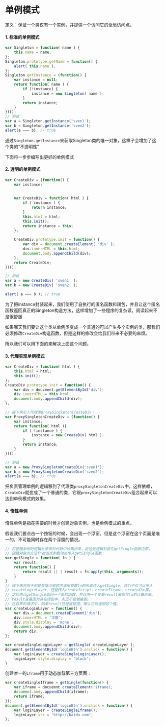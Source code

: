 # 单例模式

定义：保证一个类仅有一个实例，并提供一个访问它的全局访问点。

#### 1. 标准的单例模式

```js
var Singleton = function( name ) {
    this.name = name;
};
Singleton.prototype.getName = function() {
    alert( this.name );
};
Singleton.getInstance = (function() {
    var instance = null;
    return function( name ) {
        if (!instance) {
            instance = new Singleton( name );
        }
        return instance;
    }
})();
// 测试
var a = Singleton.getInstance('sven1');
var b = Singleton.getInstance('sven2');
alert(a === b); // true

```

通过`Singleton.getInstance`来获取Singleton类的唯一对象，这样子会增加了这个类的“不透明性”

下面将一步步编写出更好的单例模式

#### 2. 透明的单例模式

```js
var CreateDiv = (function() {
    var instance;
    
    
    var CreateDiv = function( html ) {
        if ( instance ) {
            return instance;
        }
        this.html = html;
        this.init();
        return instance = this;
    };
    
    CreateDiv.prototype.init = function() {
		var div = document.createElement( 'div' );
        div.innerHTML = this.html;
        document.body.appendChild(div);
    };
    return CreateDiv;
})();

// 测试
var a = new CreateDiv( 'sven1' );
var b = new CreateDiv( 'sven2' );

alert( a === b ); // true
```

为了把instance封装起来，我们使用了自执行的匿名函数和闭包，并且让这个匿名函数返回真正的Singleton构造方法，这样增加了一些程序的复杂读，阅读起来不是很舒服

如果哪天我们要让这个类从单例类变成一个普通的可以产生多个实例的类，那我们必须修改`CreateDiv`构造函数，但是这样的修改会给我们带来不必要的麻烦。

所以我们可以用下面的来解决上面这个问题。

#### 3. 代理实现单例模式

```js
var CreateDiv = function( html ) {
    this.html = html;
    this.init();
};
CreateDiv.prototype.init = function() {
    var div = doucment.getElementById('div');
    div.innerHTML = this.html;
    document.body.appendChild(div);
};

// 接下来引入代理类proxySingletonCreateDiv：
var ProxySingletonCreateDiv = (function() {
    var instance;
    return function( html ){
        if ( !instance ) {
            instance = new CreateDiv( html );
        }
        return instance;
    }
})();

// 测试
var a = new ProxySingletonCreateDiv('sven1');
var b = new ProxySingletonCreateDiv('sven2');
alert(a === b); // true
```

把负责管理单例的逻辑移到了代理类`proxySingletonCreateDiv`中。这样依赖，`CreateDiv`就变成了一个普通的类，它跟`proxySingletonCreateDiv`组合起来可以达到单例模式的效果。

#### 4. 惰性单例

惰性单例是指在需要的时候才创建对象实例，也是单例模式的重点。

假设我们要点击一个按钮的时候，会出现一个浮窗，但是这个浮窗在这个页面是唯一的，不可能同时存在两个浮窗的情况。



```js
// 将管理单例的逻辑从原来的代码中抽离出来，将这些逻辑封装在getSingle函数内部，
// 创建对象的方法fn被当成参数动态传入getSingle函数：
var getSingle = function( fn ) {
    var result;
    return function() {
        return result || ( result = fn.apply(this, arguments));
    }
}
// 接下来将用于创建登陆浮窗的方法用参数fn的形式传入getSingle，我们不仅可以传入
// createLoginLayer，还能传入createScript、createIframe、createXhr等。
// 之后再让getSingle返回一个新的函数，并且用一个变量result来保存fn的计算结果。
// result变量因为身在闭包中，永远不会被摧毁。
// 在将来的请求中，如果result已经被赋值，那么它将返回这个值。
var createLoginLayer = function() {
    var div = document.createElement('div');
    div.innerHTML = '浮窗';
    div.style.display = 'none';
    document.body.appendChild(div);
    return div;
};

var createSingleLoginLayer = getSingle( createLoginLayer );
docuemnt.getElementById('loginBtn').onclick = function() {
    var loginLayer = createSingleLoginLayer();
    loginLayer.style.display = 'block';
}
```

创建唯一的`iframe`用于动态加载第三方页面：

```js
var createSingleIframe = getSingle(function() {
    var iframe = docuemnt.createElement('iframe);
    document.body.appendChild(iframe);
    return iframe;
});
document.getElementById('loginBtn').onclick = function() {
    var loginLayer = createSingleIframe();
    loginLayer.src = 'http://baidu.com';
};
```

